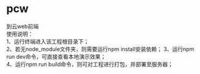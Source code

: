 # pcw  
到云web前端  
使用说明：  
    1、运行终端进入该工程根目录下；  
    2、若无node_module文件夹，则需要运行npm install安装依赖； 
    3、运行npm run dev命令，可直接查看本地演示效果；  
    4、运行npm run build命令，则可对工程进行打包，并部署至服务器； 
